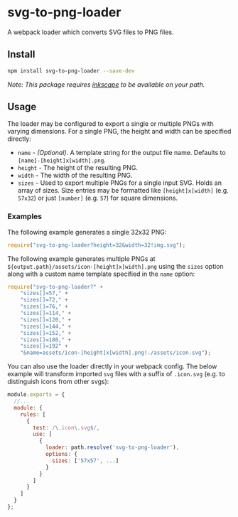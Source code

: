 # svg-to-png-loader

A webpack loader which converts SVG files to PNG files.

## Install

```bash
npm install svg-to-png-loader --save-dev
```

_Note: This package requires [inkscape][inkscape] to be available on your path._

## Usage

The loader may be configured to export a single or multiple PNGs with varying dimensions. For a single PNG, the height and width can be specified directly:

- `name` - _(Optional)_. A template string for the output file name. Defaults to `[name]-[height]x[width].png`.
- `height` - The height of the resulting PNG.
- `width` - The width of the resulting PNG.
- `sizes` - Used to export multiple PNGs for a single input SVG. Holds an array of sizes. Size entries may be formatted like `[height]x[width]` (e.g. `57x32`) or just `[number]` (e.g. `57`) for square dimensions. 

### Examples
The following example generates a single 32x32 PNG:
```js
require("svg-to-png-loader?height=32&width=32!img.svg");
```
The following example generates multiple PNGs at `${output.path}/assets/icon-[height]x[width].png` using the `sizes` option along with a custom name template specified in the `name` option:
```js
require("svg-to-png-loader?" +
    "sizes[]=57," +
    "sizes[]=72," +
    "sizes[]=76," +
    "sizes[]=114," +
    "sizes[]=120," +
    "sizes[]=144," +
    "sizes[]=152," +
    "sizes[]=180," +
    "sizes[]=192" +
    "&name=assets/icon-[height]x[width].png!./assets/icon.svg");
```
You can also use the loader directly in your webpack config. The below example will transform imported `svg` files with a suffix of `.icon.svg` (e.g. to distinguish icons from other svgs):
```js
module.exports = {
  //...
  module: {
    rules: [
      {
        test: /\.icon\.svg$/,
        use: [
          {
            loader: path.resolve('svg-to-png-loader'),
            options: {
              sizes: ['57x57', ...]
            }
          }
        ]
      }
    ]
  }
};
```
[inkscape]: https://inkscape.org/
